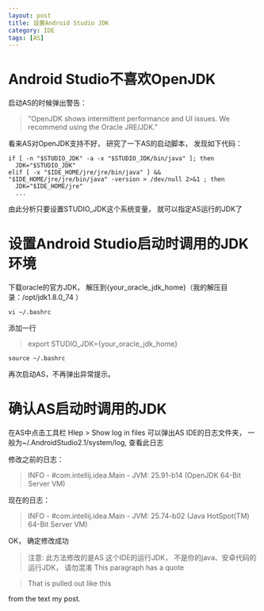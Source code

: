 ```yaml
---
layout: post
title: 设置Android Studio JDK
category: IDE
tags: [AS]
---
```

# Android Studio不喜欢OpenJDK
启动AS的时候弹出警告：
> "OpenJDK shows intermittent performance and UI issues. We recommend using the Oracle JRE/JDK."

看来AS对OpenJDK支持不好， 研究了一下AS的启动脚本， 发现如下代码：
```shell
if [ -n "$STUDIO_JDK" -a -x "$STUDIO_JDK/bin/java" ]; then
  JDK="$STUDIO_JDK"
elif [ -x "$IDE_HOME/jre/jre/bin/java" ] && "$IDE_HOME/jre/jre/bin/java" -version > /dev/null 2>&1 ; then
  JDK="$IDE_HOME/jre"
  ...
```
由此分析只要设置STUDIO_JDK这个系统变量， 就可以指定AS运行的JDK了
# 设置Android Studio启动时调用的JDK环境
下载oracle的官方JDK， 解压到{your_oracle_jdk_home}（我的解压目录：/opt/jdk1.8.0_74 ）

`vi ~/.bashrc`

添加一行
> export STUDIO_JDK={your_oracle_jdk_home}

`source ~/.bashrc`

再次启动AS，不再弹出异常提示。

# 确认AS启动时调用的JDK
在AS中点击工具栏 Hlep > Show log in files
可以弹出AS IDE的日志文件夹， 一般为~/.AndroidStudio2.1/system/log, 查看此日志

修改之前的日志：
> INFO -        #com.intellij.idea.Main - JVM: 25.91-b14 (OpenJDK 64-Bit Server VM)

现在的日志：
> INFO -        #com.intellij.idea.Main - JVM: 25.74-b02 (Java HotSpot(TM) 64-Bit Server VM)

OK， 确定修改成功
> 注意: 此方法修改的是AS 这个IDE的运行JDK， 不是你的java、安卓代码的运行JDK， 请勿混淆
This paragraph has a quote

> That is pulled out like this

from the text my post.

